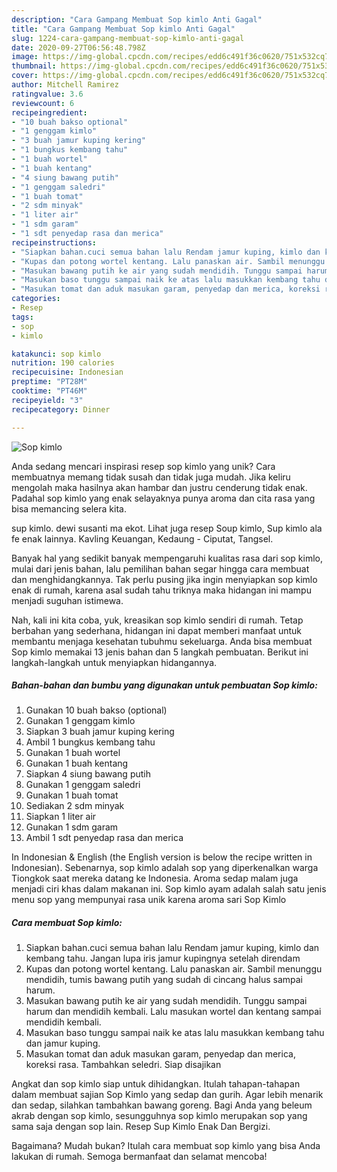 ```yaml
---
description: "Cara Gampang Membuat Sop kimlo Anti Gagal"
title: "Cara Gampang Membuat Sop kimlo Anti Gagal"
slug: 1224-cara-gampang-membuat-sop-kimlo-anti-gagal
date: 2020-09-27T06:56:48.798Z
image: https://img-global.cpcdn.com/recipes/edd6c491f36c0620/751x532cq70/sop-kimlo-foto-resep-utama.jpg
thumbnail: https://img-global.cpcdn.com/recipes/edd6c491f36c0620/751x532cq70/sop-kimlo-foto-resep-utama.jpg
cover: https://img-global.cpcdn.com/recipes/edd6c491f36c0620/751x532cq70/sop-kimlo-foto-resep-utama.jpg
author: Mitchell Ramirez
ratingvalue: 3.6
reviewcount: 6
recipeingredient:
- "10 buah bakso optional"
- "1 genggam kimlo"
- "3 buah jamur kuping kering"
- "1 bungkus kembang tahu"
- "1 buah wortel"
- "1 buah kentang"
- "4 siung bawang putih"
- "1 genggam saledri"
- "1 buah tomat"
- "2 sdm minyak"
- "1 liter air"
- "1 sdm garam"
- "1 sdt penyedap rasa dan merica"
recipeinstructions:
- "Siapkan bahan.cuci semua bahan lalu Rendam jamur kuping, kimlo dan kembang tahu. Jangan lupa iris jamur kupingnya setelah direndam"
- "Kupas dan potong wortel kentang. Lalu panaskan air. Sambil menunggu mendidih, tumis bawang putih yang sudah di cincang halus sampai harum."
- "Masukan bawang putih ke air yang sudah mendidih. Tunggu sampai harum dan mendidih kembali. Lalu masukan wortel dan kentang sampai mendidih kembali."
- "Masukan baso tunggu sampai naik ke atas lalu masukkan kembang tahu dan jamur kuping."
- "Masukan tomat dan aduk masukan garam, penyedap dan merica, koreksi rasa. Tambahkan seledri. Siap disajikan"
categories:
- Resep
tags:
- sop
- kimlo

katakunci: sop kimlo 
nutrition: 190 calories
recipecuisine: Indonesian
preptime: "PT28M"
cooktime: "PT46M"
recipeyield: "3"
recipecategory: Dinner

---
```



![Sop kimlo](https://img-global.cpcdn.com/recipes/edd6c491f36c0620/751x532cq70/sop-kimlo-foto-resep-utama.jpg)

Anda sedang mencari inspirasi resep sop kimlo yang unik? Cara membuatnya memang tidak susah dan tidak juga mudah. Jika keliru mengolah maka hasilnya akan hambar dan justru cenderung tidak enak. Padahal sop kimlo yang enak selayaknya punya aroma dan cita rasa yang bisa memancing selera kita.

sup kimlo. dewi susanti ma ekot. Lihat juga resep Soup kimlo, Sup kimlo ala fe enak lainnya. Kavling Keuangan, Kedaung - Ciputat, Tangsel.

Banyak hal yang sedikit banyak mempengaruhi kualitas rasa dari sop kimlo, mulai dari jenis bahan, lalu pemilihan bahan segar hingga cara membuat dan menghidangkannya. Tak perlu pusing jika ingin menyiapkan sop kimlo enak di rumah, karena asal sudah tahu triknya maka hidangan ini mampu menjadi suguhan istimewa.


Nah, kali ini kita coba, yuk, kreasikan sop kimlo sendiri di rumah. Tetap berbahan yang sederhana, hidangan ini dapat memberi manfaat untuk membantu menjaga kesehatan tubuhmu sekeluarga. Anda bisa membuat Sop kimlo memakai 13 jenis bahan dan 5 langkah pembuatan. Berikut ini langkah-langkah untuk menyiapkan hidangannya.

<!--inarticleads1-->

##### Bahan-bahan dan bumbu yang digunakan untuk pembuatan Sop kimlo:

1. Gunakan 10 buah bakso (optional)
1. Gunakan 1 genggam kimlo
1. Siapkan 3 buah jamur kuping kering
1. Ambil 1 bungkus kembang tahu
1. Gunakan 1 buah wortel
1. Gunakan 1 buah kentang
1. Siapkan 4 siung bawang putih
1. Gunakan 1 genggam saledri
1. Gunakan 1 buah tomat
1. Sediakan 2 sdm minyak
1. Siapkan 1 liter air
1. Gunakan 1 sdm garam
1. Ambil 1 sdt penyedap rasa dan merica


In Indonesian &amp; English (the English version is below the recipe written in Indonesian). Sebenarnya, sop kimlo adalah sop yang diperkenalkan warga Tiongkok saat mereka datang ke Indonesia. Aroma sedap malam juga menjadi ciri khas dalam makanan ini. Sop kimlo ayam adalah salah satu jenis menu sop yang mempunyai rasa unik karena aroma sari Sop Kimlo 

<!--inarticleads2-->

##### Cara membuat Sop kimlo:

1. Siapkan bahan.cuci semua bahan lalu Rendam jamur kuping, kimlo dan kembang tahu. Jangan lupa iris jamur kupingnya setelah direndam
1. Kupas dan potong wortel kentang. Lalu panaskan air. Sambil menunggu mendidih, tumis bawang putih yang sudah di cincang halus sampai harum.
1. Masukan bawang putih ke air yang sudah mendidih. Tunggu sampai harum dan mendidih kembali. Lalu masukan wortel dan kentang sampai mendidih kembali.
1. Masukan baso tunggu sampai naik ke atas lalu masukkan kembang tahu dan jamur kuping.
1. Masukan tomat dan aduk masukan garam, penyedap dan merica, koreksi rasa. Tambahkan seledri. Siap disajikan


Angkat dan sop kimlo siap untuk dihidangkan. Itulah tahapan-tahapan dalam membuat sajian Sop Kimlo yang sedap dan gurih. Agar lebih menarik dan sedap, silahkan tambahkan bawang goreng. Bagi Anda yang beleum akrab dengan sop kimlo, sesungguhnya sop kimlo merupakan sop yang sama saja dengan sop lain. Resep Sup Kimlo Enak Dan Bergizi. 

Bagaimana? Mudah bukan? Itulah cara membuat sop kimlo yang bisa Anda lakukan di rumah. Semoga bermanfaat dan selamat mencoba!
